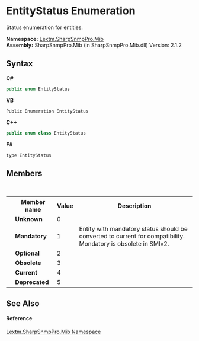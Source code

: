 # EntityStatus Enumeration
 

Status enumeration for entities.

**Namespace:**&nbsp;<a href="N_Lextm_SharpSnmpPro_Mib">Lextm.SharpSnmpPro.Mib</a><br />**Assembly:**&nbsp;SharpSnmpPro.Mib (in SharpSnmpPro.Mib.dll) Version: 2.1.2

## Syntax

**C#**<br />
``` C#
public enum EntityStatus
```

**VB**<br />
``` VB
Public Enumeration EntityStatus
```

**C++**<br />
``` C++
public enum class EntityStatus
```

**F#**<br />
``` F#
type EntityStatus
```


## Members
&nbsp;<table><tr><th></th><th>Member name</th><th>Value</th><th>Description</th></tr><tr><td /><td target="F:Lextm.SharpSnmpPro.Mib.EntityStatus.Unknown">**Unknown**</td><td>0</td><td /></tr><tr><td /><td target="F:Lextm.SharpSnmpPro.Mib.EntityStatus.Mandatory">**Mandatory**</td><td>1</td><td>Entity with mandatory status should be converted to current for compatibility. Mondatory is obsolete in SMIv2.</td></tr><tr><td /><td target="F:Lextm.SharpSnmpPro.Mib.EntityStatus.Optional">**Optional**</td><td>2</td><td /></tr><tr><td /><td target="F:Lextm.SharpSnmpPro.Mib.EntityStatus.Obsolete">**Obsolete**</td><td>3</td><td /></tr><tr><td /><td target="F:Lextm.SharpSnmpPro.Mib.EntityStatus.Current">**Current**</td><td>4</td><td /></tr><tr><td /><td target="F:Lextm.SharpSnmpPro.Mib.EntityStatus.Deprecated">**Deprecated**</td><td>5</td><td /></tr></table>

## See Also


#### Reference
<a href="N_Lextm_SharpSnmpPro_Mib">Lextm.SharpSnmpPro.Mib Namespace</a><br />